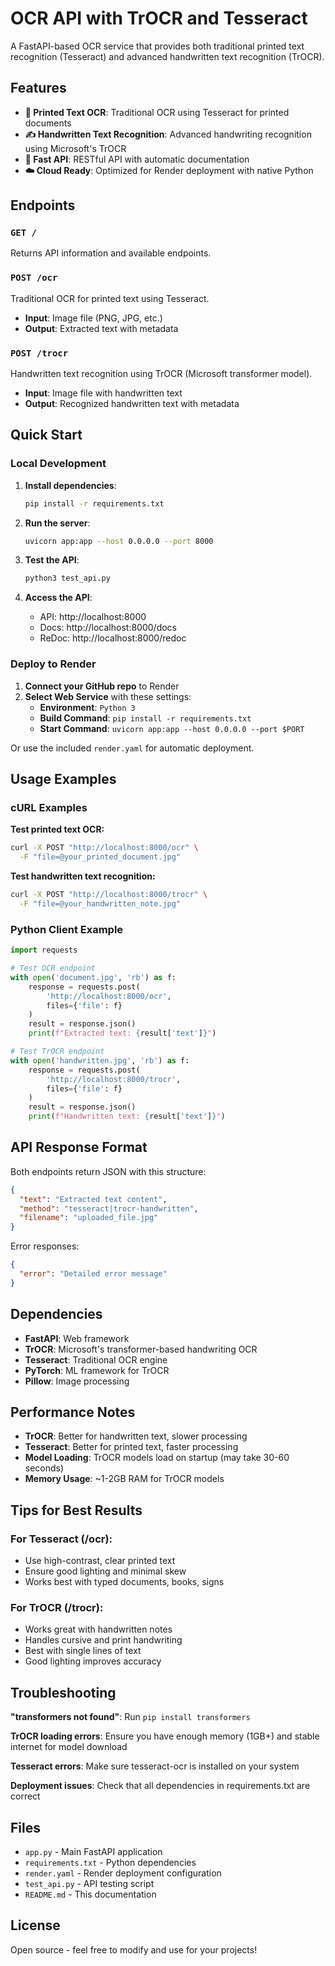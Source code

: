 # OCR API with TrOCR and Tesseract

A FastAPI-based OCR service that provides both traditional printed text recognition (Tesseract) and advanced handwritten text recognition (TrOCR).

## Features

- **📄 Printed Text OCR**: Traditional OCR using Tesseract for printed documents
- **✍️ Handwritten Text Recognition**: Advanced handwriting recognition using Microsoft's TrOCR
- **🚀 Fast API**: RESTful API with automatic documentation
- **☁️ Cloud Ready**: Optimized for Render deployment with native Python

## Endpoints

### `GET /`
Returns API information and available endpoints.

### `POST /ocr` 
Traditional OCR for printed text using Tesseract.
- **Input**: Image file (PNG, JPG, etc.)
- **Output**: Extracted text with metadata

### `POST /trocr`
Handwritten text recognition using TrOCR (Microsoft transformer model).
- **Input**: Image file with handwritten text
- **Output**: Recognized handwritten text with metadata

## Quick Start

### Local Development

1. **Install dependencies**:
   ```bash
   pip install -r requirements.txt
   ```

2. **Run the server**:
   ```bash
   uvicorn app:app --host 0.0.0.0 --port 8000
   ```

3. **Test the API**:
   ```bash
   python3 test_api.py
   ```

4. **Access the API**:
   - API: http://localhost:8000
   - Docs: http://localhost:8000/docs
   - ReDoc: http://localhost:8000/redoc

### Deploy to Render

1. **Connect your GitHub repo** to Render
2. **Select Web Service** with these settings:
   - **Environment**: `Python 3`
   - **Build Command**: `pip install -r requirements.txt`
   - **Start Command**: `uvicorn app:app --host 0.0.0.0 --port $PORT`

Or use the included `render.yaml` for automatic deployment.

## Usage Examples

### cURL Examples

**Test printed text OCR:**
```bash
curl -X POST "http://localhost:8000/ocr" \
  -F "file=@your_printed_document.jpg"
```

**Test handwritten text recognition:**
```bash
curl -X POST "http://localhost:8000/trocr" \
  -F "file=@your_handwritten_note.jpg"
```

### Python Client Example

```python
import requests

# Test OCR endpoint
with open('document.jpg', 'rb') as f:
    response = requests.post(
        'http://localhost:8000/ocr',
        files={'file': f}
    )
    result = response.json()
    print(f"Extracted text: {result['text']}")

# Test TrOCR endpoint  
with open('handwritten.jpg', 'rb') as f:
    response = requests.post(
        'http://localhost:8000/trocr', 
        files={'file': f}
    )
    result = response.json()
    print(f"Handwritten text: {result['text']}")
```

## API Response Format

Both endpoints return JSON with this structure:
```json
{
  "text": "Extracted text content",
  "method": "tesseract|trocr-handwritten", 
  "filename": "uploaded_file.jpg"
}
```

Error responses:
```json
{
  "error": "Detailed error message"
}
```

## Dependencies

- **FastAPI**: Web framework
- **TrOCR**: Microsoft's transformer-based handwriting OCR
- **Tesseract**: Traditional OCR engine
- **PyTorch**: ML framework for TrOCR
- **Pillow**: Image processing

## Performance Notes

- **TrOCR**: Better for handwritten text, slower processing
- **Tesseract**: Better for printed text, faster processing
- **Model Loading**: TrOCR models load on startup (may take 30-60 seconds)
- **Memory Usage**: ~1-2GB RAM for TrOCR models

## Tips for Best Results

### For Tesseract (/ocr):
- Use high-contrast, clear printed text
- Ensure good lighting and minimal skew
- Works best with typed documents, books, signs

### For TrOCR (/trocr):
- Works great with handwritten notes
- Handles cursive and print handwriting
- Best with single lines of text
- Good lighting improves accuracy

## Troubleshooting

**"transformers not found"**: Run `pip install transformers`

**TrOCR loading errors**: Ensure you have enough memory (1GB+) and stable internet for model download

**Tesseract errors**: Make sure tesseract-ocr is installed on your system

**Deployment issues**: Check that all dependencies in requirements.txt are correct

## Files

- `app.py` - Main FastAPI application
- `requirements.txt` - Python dependencies
- `render.yaml` - Render deployment configuration
- `test_api.py` - API testing script
- `README.md` - This documentation

## License

Open source - feel free to modify and use for your projects!